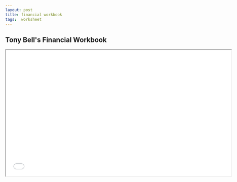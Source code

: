 ```yaml
---
layout: post
title: financial workbook 
tags:  worksheet
---
```


## Tony Bell's Financial Workbook

<div class="pdf-container">
    <iframe src="/bookkeeping-notes/assets/tony-bell/financial_accounting_workbook_version_2_point_1.pdf" 
        title="landscape-worksheet" 
        height="400" 
        width="712" 
        allowfullscreen="true">
    </iframe>
</div>
